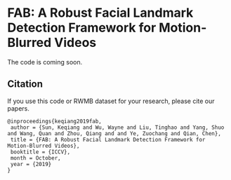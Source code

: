 # FAB: A Robust Facial Landmark Detection Framework for Motion-Blurred Videos

The code is coming soon.

## Citation
If you use this code or RWMB dataset for your research, please cite our papers.

```
@inproceedings{keqiang2019fab,
 author = {Sun, Keqiang and Wu, Wayne and Liu, Tinghao and Yang, Shuo and Wang, Quan and Zhou, Qiang and and Ye, Zuochang and Qian, Chen},
 title = {FAB: A Robust Facial Landmark Detection Framework for Motion-Blurred Videos},
 booktitle = {ICCV},
 month = October,
 year = {2019}
}
```
